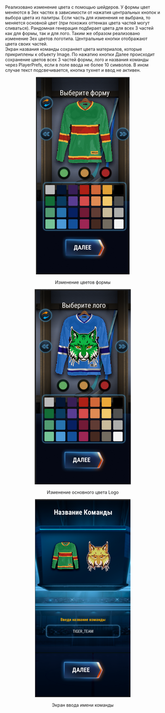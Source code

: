 Реализовано изменение цвета с помощью шейдеров. У формы цвет меняются в 3ех частях в зависимости от нажатия центральных кнопок и выбора цвета из палитры. Если часть для изменения не выбрана, то меняется основной цвет (при похожих оттенках цвета частей могут сливаться).
Рандомная генерация подбирает цвета для всех 3 частей как для формы, так и для лого.
Таким же образом реализовано  изменение 3ех цветов логотипа.
Центральные кнопки отображают цвета своих частей.  
Экран названия команды сохраняет цвета материалов, которые прикриплены к объекту Image.
По нажатию кнопки Далее происходит сохранение цветов всех 3 частей формы, лого и названия команды через PlayerPrefs, если в поле ввода не более 10 символов. В ином случае текст подсвечивается, кнопка тухнет и ввод не активен.
<div align="center">
    <img src="main_color.png" >
    <p>Изменение цветов формы</p>
</div>
<div align="center">
    <img src="logo_color.png" >
    <p>Изменение основного цвета Logo</p>
</div>
<div align="center">
    <img src="team_name.png" >
    <p>Экран ввода имени команды</p>
</div>

